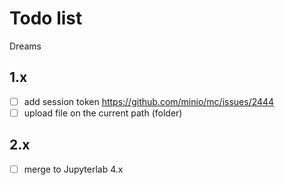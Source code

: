 # Todo list 

Dreams 

## 1.x

- [ ] add session token https://github.com/minio/mc/issues/2444
- [ ] upload file on the current path (folder)

## 2.x

- [ ] merge to Jupyterlab 4.x 
